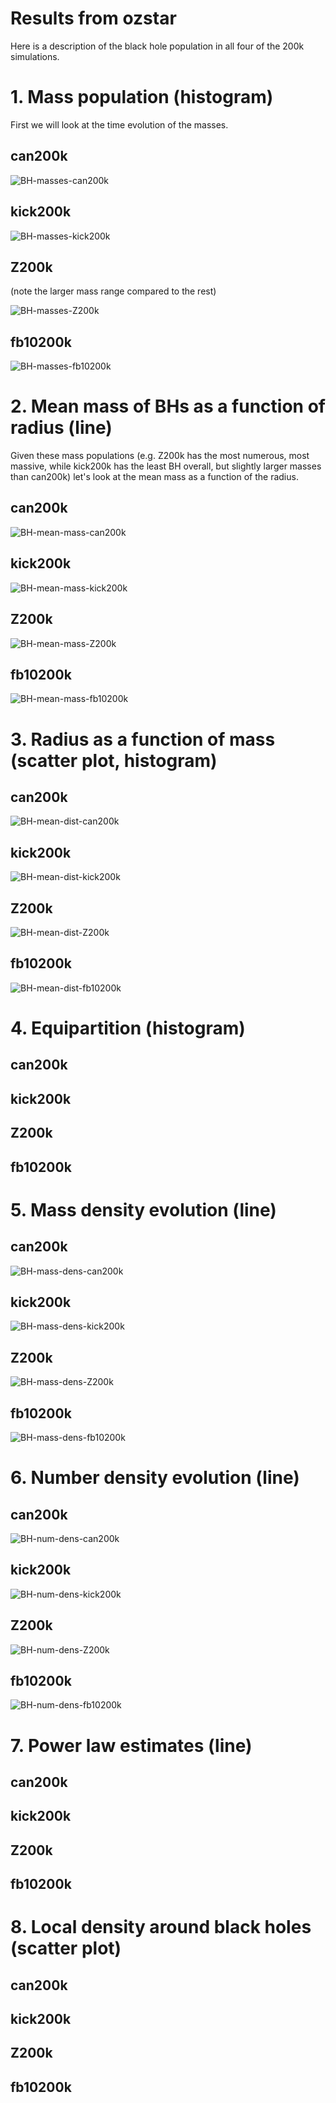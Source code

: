 # Results from ozstar

Here is a description of the black hole population in all four of the 200k simulations.

# 1. Mass population (histogram)

First we will look at the time evolution of the masses.

## can200k

![BH-masses-can200k](/analysis-scripts/gifs/Nov-mass_hist_can200k_BH_only.gif)


## kick200k

![BH-masses-kick200k](/analysis-scripts/gifs/Nov-mass_hist_kick200k_BH_only.gif)

## Z200k

(note the larger mass range compared to the rest)

![BH-masses-Z200k](/analysis-scripts/gifs/Nov-mass_hist_Z200k_BH_only.gif)

## fb10200k

![BH-masses-fb10200k](/analysis-scripts/gifs/Nov-mass_hist_fb10200k_BH_only.gif)

# 2. Mean mass of BHs as a function of radius (line)

Given these mass populations (e.g. Z200k has the most numerous, most massive, while kick200k has the least BH overall, but slightly larger masses than can200k) let's look at the mean mass as a function of the radius.

## can200k

![BH-mean-mass-can200k](/analysis-scripts/gifs/Nov-mean_mass_can200k_BH_only.gif)


## kick200k

![BH-mean-mass-kick200k](/analysis-scripts/gifs/Nov-mean_mass_kick200k_BH_only.gif)


## Z200k

![BH-mean-mass-Z200k](/analysis-scripts/gifs/Nov-mean_mass_Z200k_BH_only.gif)

## fb10200k

![BH-mean-mass-fb10200k](/analysis-scripts/gifs/Nov-mean_mass_fb10200k_BH_only.gif)


# 3. Radius as a function of mass (scatter plot, histogram)

## can200k


![BH-mean-dist-can200k](/analysis-scripts/gifs/Nov-dist_hist_avg_can200k_BH_only.gif)


## kick200k

![BH-mean-dist-kick200k](/analysis-scripts/gifs/Nov-dist_hist_avg_kick200k_BH_only.gif)

## Z200k

![BH-mean-dist-Z200k](/analysis-scripts/gifs/Nov-dist_hist_avg_Z200k_BH_only.gif)

## fb10200k

![BH-mean-dist-fb10200k](/analysis-scripts/gifs/Nov-dist_hist_avg_fb10200k_BH_only.gif)

# 4. Equipartition (histogram)

## can200k

## kick200k

## Z200k

## fb10200k

# 5. Mass density evolution (line)

## can200k

![BH-mass-dens-can200k](/analysis-scripts/gifs/Nov-mass_dens_can200k_BH_only.gif)


## kick200k

![BH-mass-dens-kick200k](/analysis-scripts/gifs/Nov-mass_dens_kick200k_BH_only.gif)

## Z200k

![BH-mass-dens-Z200k](/analysis-scripts/gifs/Nov-mass_dens_Z200k_BH_only.gif)

## fb10200k

![BH-mass-dens-fb10200k](/analysis-scripts/gifs/Nov-mass_dens_fb10200k_BH_only.gif)

# 6. Number density evolution (line)

## can200k

![BH-num-dens-can200k](/analysis-scripts/gifs/Nov-num_dens_can200k_BH_only.gif)

## kick200k

![BH-num-dens-kick200k](/analysis-scripts/gifs/Nov-num_dens_kick200k_BH_only.gif)

## Z200k

![BH-num-dens-Z200k](/analysis-scripts/gifs/Nov-num_dens_Z200k_BH_only.gif)

## fb10200k

![BH-num-dens-fb10200k](/analysis-scripts/gifs/Nov-num_dens_fb10200k_BH_only.gif)

# 7. Power law estimates (line)

## can200k

## kick200k

## Z200k

## fb10200k

# 8. Local density around black holes (scatter plot)

## can200k

## kick200k

## Z200k

## fb10200k
